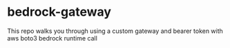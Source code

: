 # bedrock-gateway
This repo walks you through using a custom gateway and bearer token with aws boto3 bedrock runtime call
